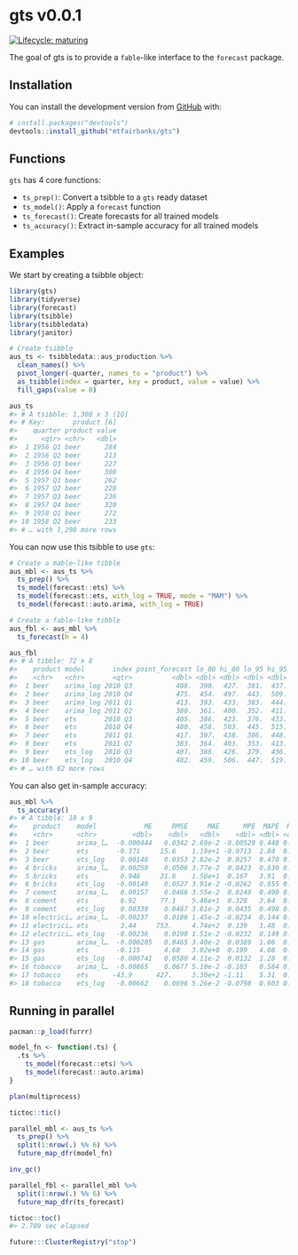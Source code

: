 
<!-- README.md is generated from README.Rmd. Please edit that file -->

# gts v0.0.1

<!-- badges: start -->

[![Lifecycle:
maturing](https://img.shields.io/badge/lifecycle-maturing-blue.svg)](https://www.tidyverse.org/lifecycle/#maturing)
<!-- badges: end -->

The goal of gts is to provide a `fable`-like interface to the `forecast`
package.

## Installation

You can install the development version from
[GitHub](https://github.com/) with:

``` r
# install.packages("devtools")
devtools::install_github("mtfairbanks/gts")
```

## Functions

`gts` has 4 core functions:

  - `ts_prep()`: Convert a tsibble to a `gts` ready dataset
  - `ts_model()`: Apply a `forecast` function
  - `ts_forecast()`: Create forecasts for all trained models
  - `ts_accuracy()`: Extract in-sample accuracy for all trained models

## Examples

We start by creating a tsibble object:

``` r
library(gts)
library(tidyverse)
library(forecast)
library(tsibble)
library(tsibbledata)
library(janitor)

# Create tsibble
aus_ts <- tsibbledata::aus_production %>%
  clean_names() %>%
  pivot_longer(-quarter, names_to = "product") %>%
  as_tsibble(index = quarter, key = product, value = value) %>%
  fill_gaps(value = 0)

aus_ts
#> # A tsibble: 1,308 x 3 [1Q]
#> # Key:       product [6]
#>    quarter product value
#>      <qtr> <chr>   <dbl>
#>  1 1956 Q1 beer      284
#>  2 1956 Q2 beer      213
#>  3 1956 Q3 beer      227
#>  4 1956 Q4 beer      308
#>  5 1957 Q1 beer      262
#>  6 1957 Q2 beer      228
#>  7 1957 Q3 beer      236
#>  8 1957 Q4 beer      320
#>  9 1958 Q1 beer      272
#> 10 1958 Q2 beer      233
#> # … with 1,298 more rows
```

You can now use this tsibble to use `gts`:

``` r
# Create a mable-like tibble
aus_mbl <- aus_ts %>%
  ts_prep() %>%
  ts_model(forecast::ets) %>%
  ts_model(forecast::ets, with_log = TRUE, mode = "MAM") %>%
  ts_model(forecast::auto.arima, with_log = TRUE)

# Create a fable-like tibble
aus_fbl <- aus_mbl %>%
  ts_forecast(h = 4)

aus_fbl
#> # A tibble: 72 x 8
#>    product model       index point_forecast lo_80 hi_80 lo_95 hi_95
#>    <chr>   <chr>       <qtr>          <dbl> <dbl> <dbl> <dbl> <dbl>
#>  1 beer    arima_log 2010 Q3           408.  390.  427.  381.  437.
#>  2 beer    arima_log 2010 Q4           475.  454.  497.  443.  509.
#>  3 beer    arima_log 2011 Q1           413.  393.  433.  383.  444.
#>  4 beer    arima_log 2011 Q2           380.  361.  400.  352.  411.
#>  5 beer    ets       2010 Q3           405.  386.  423.  376.  433.
#>  6 beer    ets       2010 Q4           480.  458.  503.  445.  515.
#>  7 beer    ets       2011 Q1           417.  397.  438.  386.  448.
#>  8 beer    ets       2011 Q2           383.  364.  403.  353.  413.
#>  9 beer    ets_log   2010 Q3           407.  388.  426.  379.  436.
#> 10 beer    ets_log   2010 Q4           482.  459.  506.  447.  519.
#> # … with 62 more rows
```

You can also get in-sample accuracy:

``` r
aus_mbl %>%
  ts_accuracy()
#> # A tibble: 18 x 9
#>    product    model            ME     RMSE     MAE      MPE  MAPE  MASE     ACF1
#>    <chr>      <chr>         <dbl>    <dbl>   <dbl>    <dbl> <dbl> <dbl>    <dbl>
#>  1 beer       arima_l…  -0.000444   0.0342 2.69e-2 -0.00529 0.448 0.724  0.0194 
#>  2 beer       ets       -0.371     15.6    1.19e+1 -0.0713  2.84  0.765 -0.178  
#>  3 beer       ets_log    0.00148    0.0353 2.82e-2  0.0257  0.470 0.759 -0.156  
#>  4 bricks     arima_l…   0.00250    0.0506 3.77e-2  0.0423  0.630 0.434  0.0806 
#>  5 bricks     ets        0.946     21.6    1.58e+1  0.167   3.91  0.446  0.151  
#>  6 bricks     ets_log   -0.00149    0.0527 3.91e-2 -0.0262  0.655 0.451  0.123  
#>  7 cement     arima_l…   0.00157    0.0466 3.55e-2  0.0249  0.490 0.506  0.00539
#>  8 cement     ets        6.92      77.1    5.46e+1  0.328   3.64  0.535 -0.0205 
#>  9 cement     ets_log    0.00339    0.0467 3.61e-2  0.0435  0.498 0.515  0.00761
#> 10 electrici… arima_l…  -0.00237    0.0186 1.45e-2 -0.0234  0.144 0.287 -0.0419 
#> 11 electrici… ets        3.44     753.     4.74e+2  0.139   1.48  0.420 -0.0145 
#> 12 electrici… ets_log   -0.00236    0.0190 1.51e-2 -0.0232  0.149 0.298  0.0367 
#> 13 gas        arima_l…  -0.000205   0.0465 3.40e-2  0.0389  1.06  0.443  0.0112 
#> 14 gas        ets       -0.115      4.60   3.02e+0  0.199   4.08  0.542 -0.0131 
#> 15 gas        ets_log   -0.000741   0.0580 4.11e-2  0.0132  1.28  0.536  0.204  
#> 16 tobacco    arima_l…  -0.00865    0.0677 5.10e-2 -0.103   0.584 0.830 -0.0206 
#> 17 tobacco    ets      -43.9      427.     3.30e+2 -1.11    5.31  0.848  0.127  
#> 18 tobacco    ets_log   -0.00662    0.0696 5.26e-2 -0.0798  0.603 0.856  0.107
```

## Running in parallel

``` r
pacman::p_load(furrr)

model_fn <- function(.ts) {
  .ts %>%
    ts_model(forecast::ets) %>%
    ts_model(forecast::auto.arima)
}

plan(multiprocess)

tictoc::tic()

parallel_mbl <- aus_ts %>%
  ts_prep() %>%
  split(1:nrow(.) %% 6) %>%
  future_map_dfr(model_fn)

inv_gc()

parallel_fbl <- parallel_mbl %>%
  split(1:nrow(.) %% 6) %>%
  future_map_dfr(ts_forecast)

tictoc::toc()
#> 2.709 sec elapsed

future:::ClusterRegistry("stop")
```
